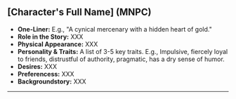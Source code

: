 ## [Character's Full Name] (MNPC)
* **One-Liner:** E.g., "A cynical mercenary with a hidden heart of gold."
* **Role in the Story:** XXX
* **Physical Appearance:** XXX
* **Personality & Traits:** A list of 3-5 key traits. E.g., Impulsive, fiercely loyal to friends, distrustful of authority, pragmatic, has a dry sense of humor.
* **Desires:** XXX
* **Preferencess:** XXX
* **Backgroundstory:** XXX

---
